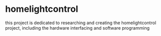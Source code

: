 # homelightcontrol
this project is dedicated to researching and creating the homelightcontrol project, including the hardware interfacing and software programming
